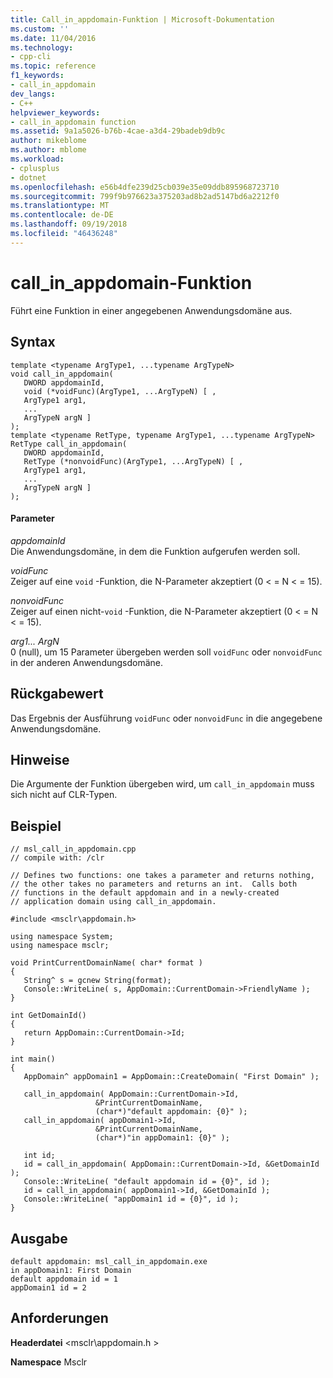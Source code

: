 ```yaml
---
title: Call_in_appdomain-Funktion | Microsoft-Dokumentation
ms.custom: ''
ms.date: 11/04/2016
ms.technology:
- cpp-cli
ms.topic: reference
f1_keywords:
- call_in_appdomain
dev_langs:
- C++
helpviewer_keywords:
- call_in_appdomain function
ms.assetid: 9a1a5026-b76b-4cae-a3d4-29badeb9db9c
author: mikeblome
ms.author: mblome
ms.workload:
- cplusplus
- dotnet
ms.openlocfilehash: e56b4dfe239d25cb039e35e09ddb895968723710
ms.sourcegitcommit: 799f9b976623a375203ad8b2ad5147bd6a2212f0
ms.translationtype: MT
ms.contentlocale: de-DE
ms.lasthandoff: 09/19/2018
ms.locfileid: "46436248"
---
```

# <a name="callinappdomain-function"></a>call_in_appdomain-Funktion

Führt eine Funktion in einer angegebenen Anwendungsdomäne aus.

## <a name="syntax"></a>Syntax

```
template <typename ArgType1, ...typename ArgTypeN>
void call_in_appdomain(
   DWORD appdomainId,
   void (*voidFunc)(ArgType1, ...ArgTypeN) [ ,
   ArgType1 arg1,
   ...
   ArgTypeN argN ]
);
template <typename RetType, typename ArgType1, ...typename ArgTypeN>
RetType call_in_appdomain(
   DWORD appdomainId,
   RetType (*nonvoidFunc)(ArgType1, ...ArgTypeN) [ ,
   ArgType1 arg1,
   ...
   ArgTypeN argN ]
);
```

#### <a name="parameters"></a>Parameter

*appdomainId*<br/>
Die Anwendungsdomäne, in dem die Funktion aufgerufen werden soll.

*voidFunc*<br/>
Zeiger auf eine `void` -Funktion, die N-Parameter akzeptiert (0 < = N < = 15).

*nonvoidFunc*<br/>
Zeiger auf einen nicht-`void` -Funktion, die N-Parameter akzeptiert (0 < = N < = 15).

*arg1... ArgN*<br/>
0 (null), um 15 Parameter übergeben werden soll `voidFunc` oder `nonvoidFunc` in der anderen Anwendungsdomäne.

## <a name="return-value"></a>Rückgabewert

Das Ergebnis der Ausführung `voidFunc` oder `nonvoidFunc` in die angegebene Anwendungsdomäne.

## <a name="remarks"></a>Hinweise

Die Argumente der Funktion übergeben wird, um `call_in_appdomain` muss sich nicht auf CLR-Typen.

## <a name="example"></a>Beispiel

```
// msl_call_in_appdomain.cpp
// compile with: /clr

// Defines two functions: one takes a parameter and returns nothing,
// the other takes no parameters and returns an int.  Calls both
// functions in the default appdomain and in a newly-created
// application domain using call_in_appdomain.

#include <msclr\appdomain.h>

using namespace System;
using namespace msclr;

void PrintCurrentDomainName( char* format )
{
   String^ s = gcnew String(format);
   Console::WriteLine( s, AppDomain::CurrentDomain->FriendlyName );
}

int GetDomainId()
{
   return AppDomain::CurrentDomain->Id;
}

int main()
{
   AppDomain^ appDomain1 = AppDomain::CreateDomain( "First Domain" );

   call_in_appdomain( AppDomain::CurrentDomain->Id,
                   &PrintCurrentDomainName,
                   (char*)"default appdomain: {0}" );
   call_in_appdomain( appDomain1->Id,
                   &PrintCurrentDomainName,
                   (char*)"in appDomain1: {0}" );

   int id;
   id = call_in_appdomain( AppDomain::CurrentDomain->Id, &GetDomainId );
   Console::WriteLine( "default appdomain id = {0}", id );
   id = call_in_appdomain( appDomain1->Id, &GetDomainId );
   Console::WriteLine( "appDomain1 id = {0}", id );
}
```

## <a name="output"></a>Ausgabe

```
default appdomain: msl_call_in_appdomain.exe
in appDomain1: First Domain
default appdomain id = 1
appDomain1 id = 2
```

## <a name="requirements"></a>Anforderungen

**Headerdatei** \<msclr\appdomain.h >

**Namespace** Msclr